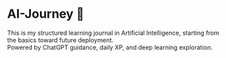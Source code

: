 # AI-Journey 🚀
This is my structured learning journal in Artificial Intelligence, starting from the basics toward future deployment.  
Powered by ChatGPT guidance, daily XP, and deep learning exploration.
